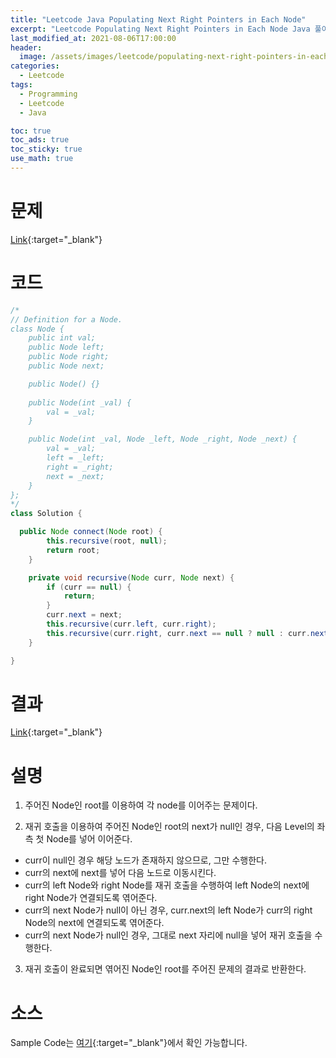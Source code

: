 ```yaml
---
title: "Leetcode Java Populating Next Right Pointers in Each Node"
excerpt: "Leetcode Populating Next Right Pointers in Each Node Java 풀이"
last_modified_at: 2021-08-06T17:00:00
header:
  image: /assets/images/leetcode/populating-next-right-pointers-in-each-node.png
categories:
  - Leetcode
tags:
  - Programming
  - Leetcode
  - Java

toc: true
toc_ads: true
toc_sticky: true
use_math: true
---
```

# 문제
[Link](https://leetcode.com/populating-next-right-pointers-in-each-node/){:target="_blank"}

# 코드
```java
/*
// Definition for a Node.
class Node {
    public int val;
    public Node left;
    public Node right;
    public Node next;

    public Node() {}
    
    public Node(int _val) {
        val = _val;
    }

    public Node(int _val, Node _left, Node _right, Node _next) {
        val = _val;
        left = _left;
        right = _right;
        next = _next;
    }
};
*/
class Solution {

  public Node connect(Node root) {
		this.recursive(root, null);
		return root;
	}

	private void recursive(Node curr, Node next) {
		if (curr == null) {
			return;
		}
		curr.next = next;
		this.recursive(curr.left, curr.right);
		this.recursive(curr.right, curr.next == null ? null : curr.next.left);
	}

}
```

# 결과
[Link](https://leetcode.com/submissions/detail/534076549/){:target="_blank"}

# 설명
1. 주어진 Node인 root를 이용하여 각 node를 이어주는 문제이다.

2. 재귀 호출을 이용하여 주어진 Node인 root의 next가 null인 경우, 다음 Level의 좌측 첫 Node를 넣어 이어준다.
- curr이 null인 경우 해당 노드가 존재하지 않으므로, 그만 수행한다.
- curr의 next에 next를 넣어 다음 노드로 이동시킨다.
- curr의 left Node와 right Node를 재귀 호출을 수행하여 left Node의 next에 right Node가 연결되도록 엮어준다.
- curr의 next Node가 null이 아닌 경우, curr.next의 left Node가 curr의 right Node의 next에 연결되도록 엮어준다.
- curr의 next Node가 null인 경우, 그대로 next 자리에 null을 넣어 재귀 호출을 수행한다.

3. 재귀 호출이 완료되면 엮어진 Node인 root를 주어진 문제의 결과로 반환한다.

# 소스
Sample Code는 [여기](https://github.com/GracefulSoul/leetcode/blob/master/src/main/java/gracefulsoul/problems/PopulatingNextRightPointersInEachNode.java){:target="_blank"}에서 확인 가능합니다.